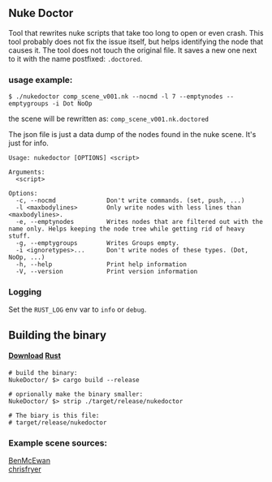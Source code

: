 ## Nuke Doctor

Tool that rewrites nuke scripts that take too long to open
or even crash. This tool probably does not fix the issue itself,
but helps identifying the node that causes it.
The tool does not touch the original file. It saves
a new one next to it with the name postfixed: `.doctored`.

### usage example:
```
$ ./nukedoctor comp_scene_v001.nk --nocmd -l 7 --emptynodes --emptygroups -i Dot NoOp
```

the scene will be rewritten as:
`comp_scene_v001.nk.doctored`

The json file is just a data dump of the nodes found in the nuke scene. It's just for info.

```
Usage: nukedoctor [OPTIONS] <script>

Arguments:
  <script>  

Options:
  -c, --nocmd              Don't write commands. (set, push, ...)
  -l <maxbodylines>        Only write nodes with less lines than <maxbodylines>.
  -e, --emptynodes         Writes nodes that are filtered out with the name only. Helps keeping the node tree while getting rid of heavy stuff.
  -g, --emptygroups        Writes Groups empty.
  -i <ignoretypes>...      Don't write nodes of these types. (Dot, NoOp, ...)
  -h, --help               Print help information
  -V, --version            Print version information
```

### Logging

Set the `RUST_LOG` env var to `info` or `debug`.

## Building the binary

#### [**Download**](https://rustup.rs/) [Rust](https://www.rust-lang.org/)

```
# build the binary:
NukeDoctor/ $> cargo build --release

# oprionally make the binary smaller:
NukeDoctor/ $> strip ./target/release/nukedoctor

# The biary is this file:
# target/release/nukedoctor
```

### Example scene sources:

[BenMcEwan](https://github.com/BenMcEwan/nuke_public)  
[chrisfryer](https://www.chrisfryer.co.uk/post/cf_tools-demo-nuke-script)
